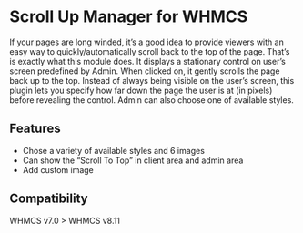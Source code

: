 # Scroll Up Manager for WHMCS
If your pages are long winded, it’s a good idea to provide viewers with an easy way to quickly/automatically scroll back to the top of the page. That’s is exactly what this module does. It displays a stationary control on user’s screen predefined by Admin. When clicked on, it gently scrolls the page back up to the top. Instead of always being visible on the user’s screen, this plugin lets you specify how far down the page the user is at (in pixels) before revealing the control. Admin can also choose one of available styles.


## Features
- Chose a variety of available styles and 6 images
- Can show the “Scroll To Top” in client area and admin area
- Add custom image

## Compatibility
WHMCS v7.0 > WHMCS v8.11
